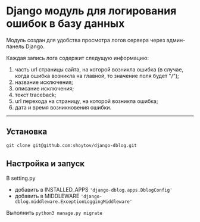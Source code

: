 # Django модуль для логирования ошибок в базу данных

Модуль создан для удобства просмотра логов сервера через админ-панель Django.    

Каждая запись лога содержит следущую информацию:
1. часть url страницы сайта, на которой возникла ошибка (в случае, когда ошибка возникла на главной, то значение поля будет "/");
1. название исключения;
1. описание исключения;
1. текст traceback;
1. url перехода на страницу, на которой возникла ошибка;
1. дата и время возникновения ошибки.

-----

## Установка

`git clone git@github.com:shoytov/django-dblog.git`

## Настройка и запуск

В setting.py    
- добавить в INSTALLED_APPS `'django-dblog.apps.DblogConfig'`
- добавить в MIDDLEWARE `'django-dblog.middleware.ExceptionLoggingMiddleware'`    

Выполнить `python3 manage.py migrate`

